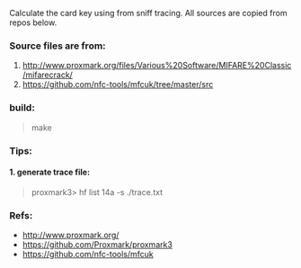 Calculate the card key using  <UID> <TAG CHALLENGE> <READER CHALLENGE> 
<READERRESPONSE> <TAG RESPONSE> from sniff tracing. 
All sources are copied from repos
below.

### Source files are from:
1. http://www.proxmark.org/files/Various%20Software/MIFARE%20Classic/mifarecrack/
2. https://github.com/nfc-tools/mfcuk/tree/master/src


### build:
>make

### Tips:
#### 1. generate trace file:
>proxmark3> hf list 14a -s ./trace.txt

### Refs:
* http://www.proxmark.org/
* https://github.com/Proxmark/proxmark3
* https://github.com/nfc-tools/mfcuk

